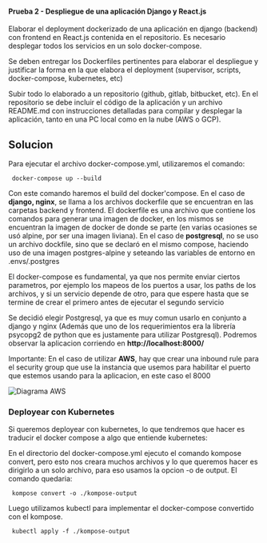 #### Prueba 2 - Despliegue de una aplicación Django y React.js

Elaborar el deployment dockerizado de una aplicación en django (backend) con frontend en React.js contenida en el repositorio. Es necesario desplegar todos los servicios en un solo docker-compose.

Se deben entregar los Dockerfiles pertinentes para elaborar el despliegue y justificar la forma en la que elabora el deployment (supervisor, scripts, docker-compose, kubernetes, etc)

Subir todo lo elaborado a un repositorio (github, gitlab, bitbucket, etc). En el repositorio se debe incluir el código de la aplicación  y un archivo README.md con instrucciones detalladas para compilar y desplegar la aplicación, tanto en una PC local como en la nube (AWS o GCP).


## Solucion

Para ejecutar el archivo docker-compose.yml, utilizaremos el comando: 

``` docker-compose up --build```

Con este comando haremos el build del docker'compose. En el caso de **django, nginx**, se llama a los archivos dockerfile que se encuentran en las carpetas backend y frontend. El dockerfile es una archivo que contiene los comandos para generar una imagen de docker, en los mismos se encuentran la imagen de docker de donde se parte (en varias ocasiones se usó alpine, por ser una imagen liviana). En el caso de **postgresql**, no se uso un archivo dockfile, sino que se declaró en el mismo compose, haciendo uso de una imagen postgres-alpine y seteando las variables de entorno en .envs/.postgres

El docker-compose es fundamental, ya que nos permite enviar ciertos parametros, por ejemplo los mapeos de los puertos a usar, los paths de los archivos, y si un servicio depende de otro, para que espere hasta que se termine de crear el primero antes de ejecutar el segundo servicio

Se decidió elegir Postgresql, ya que es muy comun usarlo en conjunto a django y nginx (Además que uno de los requerimientos era la librería psycopg2 de python que es justamente para utilizar Postgresql). Podremos observar la aplicacion corriendo en **http://localhost:8000/** 

Importante: En el caso de utilizar **AWS**, hay que crear una inbound rule para el security group que use la instancia que usemos para habilitar el puerto que estemos usando para la aplicacion, en este caso el 8000

![Diagrama AWS](aws-securitygroup.png)

### Deployear con Kubernetes

Si queremos deployear con kubernetes, lo que tendremos que hacer es traducir el docker compose a algo que entiende kubernetes:

En el directorio del docker-compose.yml ejecuto el comando kompose convert, pero esto nos creara muchos archivos y lo que queremos hacer es dirigirlo a un solo archivo, para eso usamos la opcion -o de output. El comando quedaria:

``` kompose convert -o ./kompose-output```

Luego utilizamos kubectl para implementar el docker-compose convertido con el kompose.

``` kubectl apply -f ./kompose-output```

